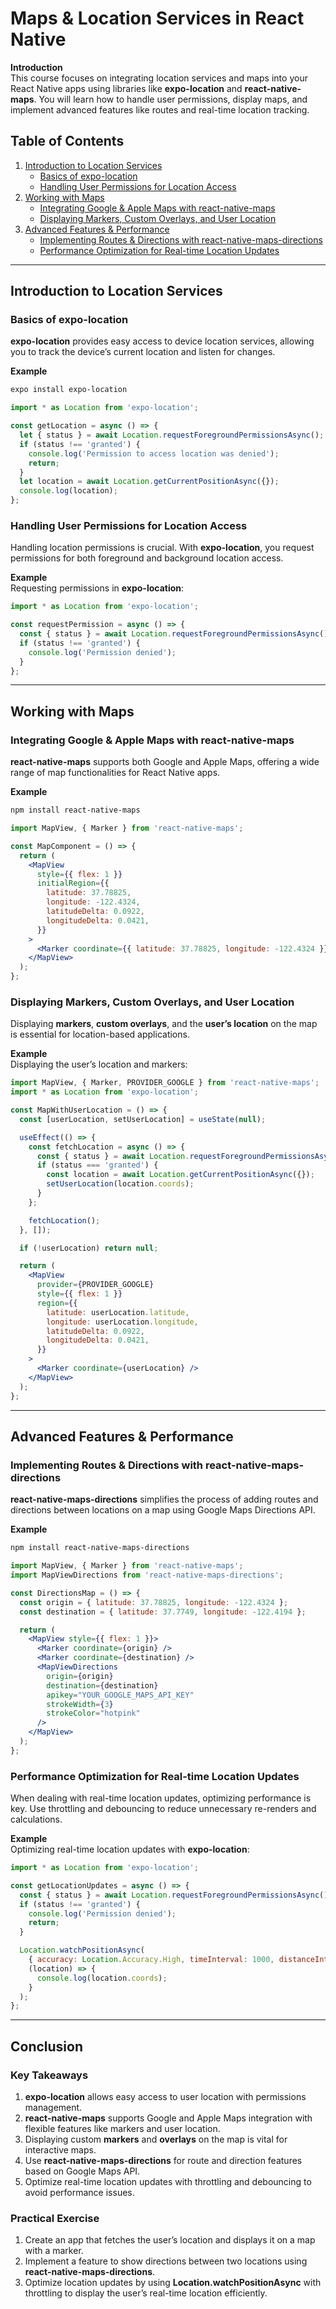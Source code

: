 
# Maps & Location Services in React Native

**Introduction**  
This course focuses on integrating location services and maps into your React Native apps using libraries like **expo-location** and **react-native-maps**. You will learn how to handle user permissions, display maps, and implement advanced features like routes and real-time location tracking.

## Table of Contents  
1. [Introduction to Location Services](#introduction-to-location-services)  
    - [Basics of expo-location](#basics-of-expo-location)  
    - [Handling User Permissions for Location Access](#handling-user-permissions-for-location-access)  
2. [Working with Maps](#working-with-maps)  
    - [Integrating Google & Apple Maps with react-native-maps](#integrating-google--apple-maps-with-react-native-maps)  
    - [Displaying Markers, Custom Overlays, and User Location](#displaying-markers-custom-overlays-and-user-location)  
3. [Advanced Features & Performance](#advanced-features--performance)  
    - [Implementing Routes & Directions with react-native-maps-directions](#implementing-routes--directions-with-react-native-maps-directions)  
    - [Performance Optimization for Real-time Location Updates](#performance-optimization-for-real-time-location-updates)  

---

## Introduction to Location Services

### Basics of expo-location
**expo-location** provides easy access to device location services, allowing you to track the device’s current location and listen for changes.

**Example**  
```bash
expo install expo-location
```

```jsx
import * as Location from 'expo-location';

const getLocation = async () => {
  let { status } = await Location.requestForegroundPermissionsAsync();
  if (status !== 'granted') {
    console.log('Permission to access location was denied');
    return;
  }
  let location = await Location.getCurrentPositionAsync({});
  console.log(location);
};
```

### Handling User Permissions for Location Access
Handling location permissions is crucial. With **expo-location**, you request permissions for both foreground and background location access.

**Example**  
Requesting permissions in **expo-location**:  
```jsx
import * as Location from 'expo-location';

const requestPermission = async () => {
  const { status } = await Location.requestForegroundPermissionsAsync();
  if (status !== 'granted') {
    console.log('Permission denied');
  }
};
```

---

## Working with Maps

### Integrating Google & Apple Maps with react-native-maps
**react-native-maps** supports both Google and Apple Maps, offering a wide range of map functionalities for React Native apps.

**Example**  
```bash
npm install react-native-maps
```

```jsx
import MapView, { Marker } from 'react-native-maps';

const MapComponent = () => {
  return (
    <MapView
      style={{ flex: 1 }}
      initialRegion={{
        latitude: 37.78825,
        longitude: -122.4324,
        latitudeDelta: 0.0922,
        longitudeDelta: 0.0421,
      }}
    >
      <Marker coordinate={{ latitude: 37.78825, longitude: -122.4324 }} />
    </MapView>
  );
};
```

### Displaying Markers, Custom Overlays, and User Location
Displaying **markers**, **custom overlays**, and the **user’s location** on the map is essential for location-based applications.

**Example**  
Displaying the user’s location and markers:
```jsx
import MapView, { Marker, PROVIDER_GOOGLE } from 'react-native-maps';
import * as Location from 'expo-location';

const MapWithUserLocation = () => {
  const [userLocation, setUserLocation] = useState(null);

  useEffect(() => {
    const fetchLocation = async () => {
      const { status } = await Location.requestForegroundPermissionsAsync();
      if (status === 'granted') {
        const location = await Location.getCurrentPositionAsync({});
        setUserLocation(location.coords);
      }
    };

    fetchLocation();
  }, []);

  if (!userLocation) return null;

  return (
    <MapView
      provider={PROVIDER_GOOGLE}
      style={{ flex: 1 }}
      region={{
        latitude: userLocation.latitude,
        longitude: userLocation.longitude,
        latitudeDelta: 0.0922,
        longitudeDelta: 0.0421,
      }}
    >
      <Marker coordinate={userLocation} />
    </MapView>
  );
};
```

---

## Advanced Features & Performance

### Implementing Routes & Directions with react-native-maps-directions
**react-native-maps-directions** simplifies the process of adding routes and directions between locations on a map using Google Maps Directions API.

**Example**  
```bash
npm install react-native-maps-directions
```

```jsx
import MapView, { Marker } from 'react-native-maps';
import MapViewDirections from 'react-native-maps-directions';

const DirectionsMap = () => {
  const origin = { latitude: 37.78825, longitude: -122.4324 };
  const destination = { latitude: 37.7749, longitude: -122.4194 };

  return (
    <MapView style={{ flex: 1 }}>
      <Marker coordinate={origin} />
      <Marker coordinate={destination} />
      <MapViewDirections
        origin={origin}
        destination={destination}
        apikey="YOUR_GOOGLE_MAPS_API_KEY"
        strokeWidth={3}
        strokeColor="hotpink"
      />
    </MapView>
  );
};
```

### Performance Optimization for Real-time Location Updates
When dealing with real-time location updates, optimizing performance is key. Use throttling and debouncing to reduce unnecessary re-renders and calculations.

**Example**  
Optimizing real-time location updates with **expo-location**:
```jsx
import * as Location from 'expo-location';

const getLocationUpdates = async () => {
  const { status } = await Location.requestForegroundPermissionsAsync();
  if (status !== 'granted') {
    console.log('Permission denied');
    return;
  }

  Location.watchPositionAsync(
    { accuracy: Location.Accuracy.High, timeInterval: 1000, distanceInterval: 1 },
    (location) => {
      console.log(location.coords);
    }
  );
};
```

---

## Conclusion

### Key Takeaways  
1. **expo-location** allows easy access to user location with permissions management.  
2. **react-native-maps** supports Google and Apple Maps integration with flexible features like markers and user location.  
3. Displaying custom **markers** and **overlays** on the map is vital for interactive maps.  
4. Use **react-native-maps-directions** for route and direction features based on Google Maps API.  
5. Optimize real-time location updates with throttling and debouncing to avoid performance issues.

### Practical Exercise  
1. Create an app that fetches the user’s location and displays it on a map with a marker.  
2. Implement a feature to show directions between two locations using **react-native-maps-directions**.  
3. Optimize location updates by using **Location.watchPositionAsync** with throttling to display the user’s real-time location efficiently.
